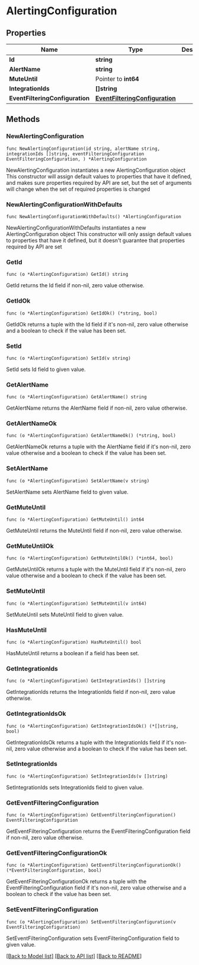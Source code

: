 # AlertingConfiguration

## Properties

Name | Type | Description | Notes
------------ | ------------- | ------------- | -------------
**Id** | **string** |  | 
**AlertName** | **string** |  | 
**MuteUntil** | Pointer to **int64** |  | [optional] 
**IntegrationIds** | **[]string** |  | 
**EventFilteringConfiguration** | [**EventFilteringConfiguration**](EventFilteringConfiguration.md) |  | 

## Methods

### NewAlertingConfiguration

`func NewAlertingConfiguration(id string, alertName string, integrationIds []string, eventFilteringConfiguration EventFilteringConfiguration, ) *AlertingConfiguration`

NewAlertingConfiguration instantiates a new AlertingConfiguration object
This constructor will assign default values to properties that have it defined,
and makes sure properties required by API are set, but the set of arguments
will change when the set of required properties is changed

### NewAlertingConfigurationWithDefaults

`func NewAlertingConfigurationWithDefaults() *AlertingConfiguration`

NewAlertingConfigurationWithDefaults instantiates a new AlertingConfiguration object
This constructor will only assign default values to properties that have it defined,
but it doesn't guarantee that properties required by API are set

### GetId

`func (o *AlertingConfiguration) GetId() string`

GetId returns the Id field if non-nil, zero value otherwise.

### GetIdOk

`func (o *AlertingConfiguration) GetIdOk() (*string, bool)`

GetIdOk returns a tuple with the Id field if it's non-nil, zero value otherwise
and a boolean to check if the value has been set.

### SetId

`func (o *AlertingConfiguration) SetId(v string)`

SetId sets Id field to given value.


### GetAlertName

`func (o *AlertingConfiguration) GetAlertName() string`

GetAlertName returns the AlertName field if non-nil, zero value otherwise.

### GetAlertNameOk

`func (o *AlertingConfiguration) GetAlertNameOk() (*string, bool)`

GetAlertNameOk returns a tuple with the AlertName field if it's non-nil, zero value otherwise
and a boolean to check if the value has been set.

### SetAlertName

`func (o *AlertingConfiguration) SetAlertName(v string)`

SetAlertName sets AlertName field to given value.


### GetMuteUntil

`func (o *AlertingConfiguration) GetMuteUntil() int64`

GetMuteUntil returns the MuteUntil field if non-nil, zero value otherwise.

### GetMuteUntilOk

`func (o *AlertingConfiguration) GetMuteUntilOk() (*int64, bool)`

GetMuteUntilOk returns a tuple with the MuteUntil field if it's non-nil, zero value otherwise
and a boolean to check if the value has been set.

### SetMuteUntil

`func (o *AlertingConfiguration) SetMuteUntil(v int64)`

SetMuteUntil sets MuteUntil field to given value.

### HasMuteUntil

`func (o *AlertingConfiguration) HasMuteUntil() bool`

HasMuteUntil returns a boolean if a field has been set.

### GetIntegrationIds

`func (o *AlertingConfiguration) GetIntegrationIds() []string`

GetIntegrationIds returns the IntegrationIds field if non-nil, zero value otherwise.

### GetIntegrationIdsOk

`func (o *AlertingConfiguration) GetIntegrationIdsOk() (*[]string, bool)`

GetIntegrationIdsOk returns a tuple with the IntegrationIds field if it's non-nil, zero value otherwise
and a boolean to check if the value has been set.

### SetIntegrationIds

`func (o *AlertingConfiguration) SetIntegrationIds(v []string)`

SetIntegrationIds sets IntegrationIds field to given value.


### GetEventFilteringConfiguration

`func (o *AlertingConfiguration) GetEventFilteringConfiguration() EventFilteringConfiguration`

GetEventFilteringConfiguration returns the EventFilteringConfiguration field if non-nil, zero value otherwise.

### GetEventFilteringConfigurationOk

`func (o *AlertingConfiguration) GetEventFilteringConfigurationOk() (*EventFilteringConfiguration, bool)`

GetEventFilteringConfigurationOk returns a tuple with the EventFilteringConfiguration field if it's non-nil, zero value otherwise
and a boolean to check if the value has been set.

### SetEventFilteringConfiguration

`func (o *AlertingConfiguration) SetEventFilteringConfiguration(v EventFilteringConfiguration)`

SetEventFilteringConfiguration sets EventFilteringConfiguration field to given value.



[[Back to Model list]](../README.md#documentation-for-models) [[Back to API list]](../README.md#documentation-for-api-endpoints) [[Back to README]](../README.md)



